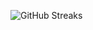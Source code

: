 ![GitHub Streaks](https://github-streaks-mqc9.onrender.com/streak/happilli/image?theme=midnight&cache_bust=1743387639&lang=ja)
